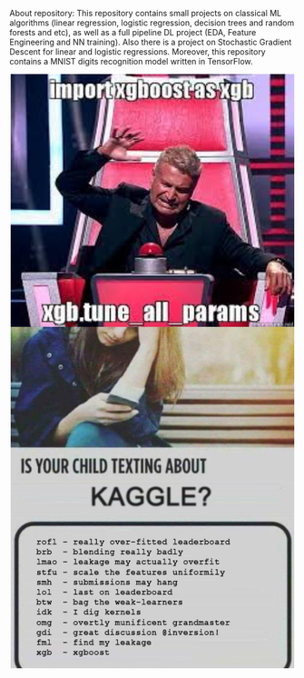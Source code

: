 About repository: 
This repository contains small projects on classical ML algorithms (linear regression, logistic regression, decision trees and random forests and etc), as well as a full pipeline DL project (EDA, Feature Engineering and NN training).
Also there is a project on Stochastic Gradient Descent for linear and logistic regressions. 
Moreover, this repository contains a MNIST digits recognition model written in TensorFlow. 


<div id="meme" align="center">
  <img src="xgboost_meme.jpeg" alt="alt text" width="500" align="center"/>
</div>


<div id="meme" align="center">
  <img src="kaggle.jpg" alt="alt text" width="500" align="center"/>
</div>

